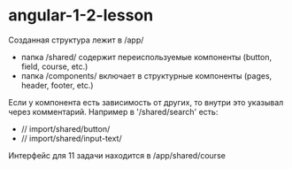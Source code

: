 # angular-1-2-lesson

Созданная структура лежит в /app/
- папка /shared/ содержит переиспользуемые компоненты (button, field, course, etc.)
- папка /components/ включает в структурные компоненты (pages, header, footer, etc.) 



Если у компонента есть зависимость от других, то внутри это указывал через комментарий. 
Например в '/shared/search' есть:
- // import/shared/button/
- // import/shared/input-text/



Интерфейс для 11 задачи находится в 
/app/shared/course
